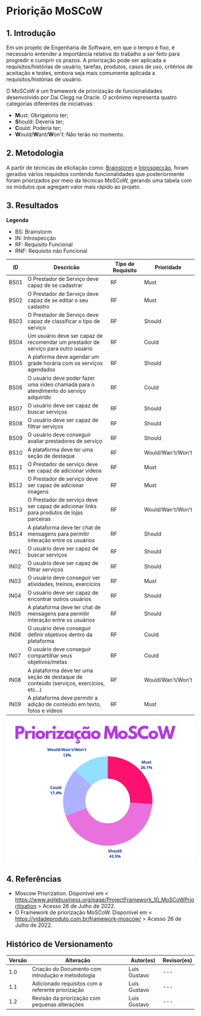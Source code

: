 # Priorição MoSCoW

## 1. Introdução

Em um projeto de Engenharia de Software, em que o tempo é fixo, é necessário entender a importância relativa do trabalho a ser feito para progredir e cumprir os prazos. A priorização pode ser aplicada a requisitos/histórias de usuário, tarefas, produtos, casos de uso, critérios de aceitação e testes, embora seja mais comumente aplicada a requisitos/histórias de usuário.

O MoSCoW é um framework de priorização de funcionalidades desenvolvido por Dai Clegg na Oracle. O acrônimo representa quatro categorias diferentes de iniciativas:

* **M**ust: Obrigatorio ter;
* **S**hould: Deveria ter;
* **C**ould: Poderia ter;
* **W**ould/**W**ant/**W**on't: Não terão no momento.

## 2. Metodologia

A partir de técnicas de elicitação como: [Brainstorm](https://unbarqdsw2022-1.github.io/2022_1_grupo5/#/pages/Base/ProjetoNaoOrientado/Requisistos/Elicitacao/Brainstorm) e [Introspecção](https://unbarqdsw2022-1.github.io/2022_1_grupo5/#/pages/Base/ProjetoNaoOrientado/Requisistos/Elicitacao/Introspeccao), foram gerados vários requisitos contendo funcionalidades que posteriormente foram priorizados por meio da técnicas MoSCoW, gerando uma tabela com os módulos que agregam valor mais rápido ao projeto.

## 3. Resultados

**Legenda**
* BS: Brainstorm
* IN: Introspecção
* RF: Requisito Funcional
* RNF: Requisito não Funcional

ID | Descricão | Tipo de Requisito | Prioridade |
---- | ---- | ---- | ----
BS01 | O Prestador de Serviço deve capaz de se cadastrar | RF | Must
BS02 | O Prestador de Serviço deve capaz de se editar o seu cadastro | RF | Must
BS03 | O Prestador de Serviço deve capaz de classificar o tipo de serviço | RF | Should
BS04 | Um usuário deve ser capaz de recomendar um prestador de serviço para outro usuário | RF | Could
BS05 | A plaforma deve agendar um grade horária com os serviços agendados | RF | Should
BS06 | O usuário deve poder fazer uma vídeo chamada para o atendimento do serviço adquirido | RF | Could
BS07 | O usuário deve ser capaz de buscar serviços | RF | Should
BS08 | O usuário deve ser capaz de filtrar serviços | RF | Should
BS09 | O usuário deve conseguir avaliar prestadores de serviço | RF | Should
BS10 | A plataforma deve ter uma seção de destaque | RF | Would/Wan't/Won't
BS11 | O Prestador de serviço deve ser capaz de adicionar vídeos | RF | Must
BS12 | O Prestador de serviço deve ser capaz de adicionar imagens | RF | Must
BS13 | O Prestador de serviço deve ser capaz de adicionar links para produtos de lojas parceiras | RF | Would/Wan't/Won't
BS14 | A plataforma deve ter chat de mensagens para permitir interação entre os usuários | RF | Should
IN01 | O usuário deve ser capaz de buscar serviços  | RF | Should
IN02 | O usuário deve ser capaz de filtrar serviços | RF | Should
IN03 | O usuário deve conseguir ver atividades, treinos, exercícios | RF | Must
IN04 | O usuário deve ser capaz de encontrar outros usuários | RF | Should
IN05 | A plataforma deve ter chat de mensagens para permitir interação entre os usuários | RF | Should
IN06 | O usuário deve conseguir definir objetivos dentro da plataforma | RF | Could
IN07 | O usuário deve conseguir compartilhar seus objetivos/metas | RF | Could
IN08 | A plataforma deve ter uma seção de destaque de conteúdo (serviços, exercícios, etc...) | RF | Would/Wan't/Won't
IN09 | A plataforma deve permitir a adição de conteúdo em texto, fotos e vídeos | RF | Must

![alt text](../../../../../assets/priorizacao/moscow.png)

## 4. Referências

* Moscow Priorization. Disponível em < https://www.agilebusiness.org/page/ProjectFramework_10_MoSCoWPrioritisation > Acesso 26 de Julho de 2022.
* O Framework de priorização MoSCoW. Disponível em < https://vidadeproduto.com.br/framework-moscow/ > Acesso 26 de Julho de 2022.

## Histórico de Versionamento

 Versão |       Alteração       |    Autor(es)     |    Revisor(es)
  ---   |          ---          |       ---        |      ---
  1.0   |  Criação do Documento com introdução e metodologia | Luis Gustavo | ---
  1.1   |  Adicionado requisitos com a referente priorização | Luis Gustavo | ---
  1.2   |  Revisão da priorização com pequenas alterações | Luis Gustavo | ---
